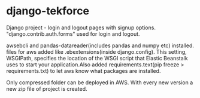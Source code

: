 # django-tekforce

Django project -  login and logout pages with signup options. "django.contrib.auth.forms" used for login and logout. 

awsebcli and pandas-datareader(includes pandas and numpy etc) installed. files for aws added like .ebextensions(inside django.config). This setting, WSGIPath, specifies the location of the WSGI script that Elastic Beanstalk uses to start your application.Also added requirements.text(pip freeze > requirements.txt) to let aws know what packages are installed.


Only compressed folder can be deployed in AWS. With every new version a new zip file of project is created.